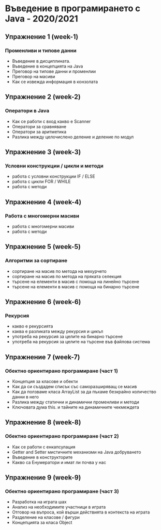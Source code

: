 # Въведение в програмирането с Java - 2020/2021

## Упражнение 1 (week-1)
### Променливи и типове данни

- Въведение в дисциплината.
- Въведение в концепцията на Java
- Преговор на типове данни и променлии
- Преговор на масиви
- Как се извежда информация в конзолата

## Упражнение 2 (week-2)
### Оператори в Java

- Как се работи с вход какво е Scanner
- Оператори за сравняване
- Оператори за аритметика
- Разлика между целочислено деление и деление по модул

## Упражнение 3 (week-3)
### Условни конструкции / цикли и методи

- работа с условни конструкции IF / ELSE
- работа с цикли FOR / WHILE
- работа с методи

## Упражнение 4 (week-4)
### Работа с многомерни масиви

- работа с многомерни масиви
- работа с методи

## Упражнение 5 (week-5)
### Алгоритми за сортиране

- сортиране на масив по метода на мехурчето
- сортиране на масив по метода на пряката селекция
- търсене на елементи в масив с помоща на линейно търсене
- търсене на елементи в масив с помоща на бинарно търсене

## Упражнение 6 (week-6)
### Рекурсия

- какво е рекурсията
- каква е разликата между рекурсия и цикъл
- употреба на рекурсия за целите на бинарно търсене
- употреба на рекурсия за целите на търсене във файлова система

## Упражнение 7 (week-7)
### Обектно ориентирано програмиране (част 1)

- Концепция за класове и обекти
- Как да си създадем списък със саморазширяващ се масив
- Как да ползваме класа ArrayList за да пъхаме безкрайно количество данни в него
- Разлика между статични и динамични променливи и методи
- Ключовата дума this. и тайните на динамичните чекмеждета

## Упражнение 8 (week-8)
### Обектно ориентирано програмиране (част 2)
- Как се работи с енкапсулация
- Getter and Setter мистичните механизми на Java добруването
- Въведение в конструкторите
- Какво са Енумератори и имат ли почва у нас

## Упражнение 9 (week-9)
### Обектно ориентирано програмиране (част 3)
- Разработка на играта шах
- Анализ на необходимите участници в играта
- Отговор на въпроса, кой върши действията в контекста на играта
- Разделение на класове / фигури
- Концепцията за класа Object